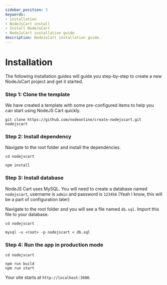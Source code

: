 ```yaml
---
sidebar_position: 3
keywords:
- installation
- NodeJsCart install
- Install NodeJsCart
- NodeJsCart installation guide
description: NodeJsCart installation guide.
---
```


# Installation

The following installation guides will guide you step-by-step to create a new NodeJsCart project and get it started.

### Step 1: Clone the template
We have created a template with some pre-configured items to help you can start using NodeJS Cart quickly.

```shell
git clone https://github.com/nodeonline/create-nodejscart.git nodejscart
```

### Step 2: Install dependency

Navigate to the root folder and install the dependencies.

```shell
cd nodejscart

npm install
```
### Step 3: Install database

NodeJS Cart uses MySQL. You will need to create a database named `nodejscart`, username is `admin` and password is `123456` (Yeah I know, this will be a part of configuration later)

Navigate to the root folder and you will see a file named `db.sql`. Import this file to your database.

```shell
cd nodejscart

mysql -u <root> -p nodejscart < db.sql
```
### Step 4: Run the app in production mode
```shell
cd nodejscart

npm run build
npm run start
```

Your site starts at `http://localhost:3000`.